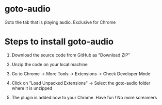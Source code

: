 # goto-audio
Goto the tab that is playing audio. Exclusive for Chrome


# Steps to install goto-audio

1. Download the source code from GitHub as "Download ZIP"

2. Unzip the code on your local machine

3. Go to Chrome -> More Tools -> Extensions -> Check Developer Mode

4. Click on "Load Unpacked Extensions" -> Select the goto-audio folder where it is unzipped

5. The plugin is added now to your Chrome. Have fun ! No more screamers
